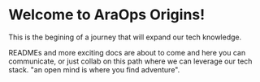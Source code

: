# Welcome to AraOps Origins!

This is the begining of a journey that will expand our tech knowledge.

READMEs and more exciting docs are about to come and here you can communicate, or just collab on this path where we can leverage our tech stack. "an open mind is where you find adventure".
